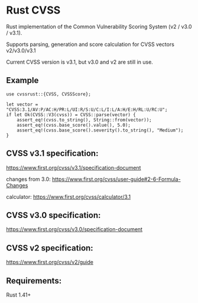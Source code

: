 # Rust CVSS
Rust implementation of the Common Vulnerability Scoring System (v2 / v3.0 / v3.1).

Supports parsing, generation and score calculation for CVSS vectors v2/v3.0/v3.1

Current CVSS version is v3.1, but v3.0 and v2 are still in use.

## Example
```
use cvssrust::{CVSS, CVSSScore};

let vector = "CVSS:3.1/AV:P/AC:H/PR:L/UI:R/S:U/C:L/I:L/A:H/E:H/RL:U/RC:U";
if let Ok(CVSS::V3(cvss)) = CVSS::parse(vector) {
    assert_eq!(cvss.to_string(), String::from(vector));
    assert_eq!(cvss.base_score().value(), 5.0);
    assert_eq!(cvss.base_score().severity().to_string(), "Medium");
}
```

## CVSS v3.1 specification:
https://www.first.org/cvss/v3.1/specification-document

changes from 3.0: https://www.first.org/cvss/user-guide#2-6-Formula-Changes

calculator: https://www.first.org/cvss/calculator/3.1

## CVSS v3.0 specification:
https://www.first.org/cvss/v3.0/specification-document

## CVSS v2 specification:
https://www.first.org/cvss/v2/guide

## Requirements:
Rust 1.41+
